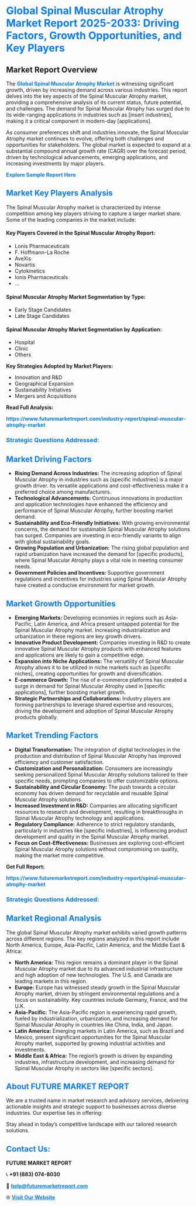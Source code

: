 <h1 style="color: #007BFF;">Global Spinal Muscular Atrophy Market Report 2025-2033: Driving Factors, Growth Opportunities, and Key Players</h1>

<section id="overview">
<h2>Market Report Overview</h2>
<p>The <a href="https://www.futuremarketreport.com/industry-report/spinal-muscular-atrophy-market" style="color: #007BFF; text-decoration: none;"><strong>Global Spinal Muscular Atrophy Market</strong></a> is witnessing significant growth, driven by increasing demand across various industries. This report delves into the key aspects of the Spinal Muscular Atrophy market, providing a comprehensive analysis of its current status, future potential, and challenges. The demand for Spinal Muscular Atrophy has surged due to its wide-ranging applications in industries such as [insert industries], making it a critical component in modern-day [applications].</p>
<p>As consumer preferences shift and industries innovate, the Spinal Muscular Atrophy market continues to evolve, offering both challenges and opportunities for stakeholders. The global market is expected to expand at a substantial compound annual growth rate (CAGR) over the forecast period, driven by technological advancements, emerging applications, and increasing investments by major players.</p>
</section>

<section id="overview">
<p><a href="https://www.futuremarketreport.com/request-sample/reportId=102541" style="color: #007BFF; text-decoration: none;"><strong>Explore Sample Report Here</strong></a></p>
</section>

<section id="key-players">
<h2 style="color: #007BFF;">Market Key Players Analysis</h2>
<p>The Spinal Muscular Atrophy market is characterized by intense competition among key players striving to capture a larger market share. Some of the leading companies in the market include:</p>
<h4>Key Players Covered in the Spinal Muscular Atrophy Report:</h4>
<ul><li>Lonis Pharmaceuticals</li><li>F. Hoffmann-La Roche</li><li>AveXis</li><li>Novartis</li><li>Cytokinetics</li><li>Ionis Pharmaceuticals</li><li>...</li></ul>
<h4>Spinal Muscular Atrophy Market Segmentation by Type:</h4>
<ul><li>Early Stage Candidates</li><li>Late Stage Candidates</li></ul>

<h4>Spinal Muscular Atrophy Market Segmentation by Application:</h4>
<ul><li>Hospital</li><li>Clinic</li><li>Others</li></ul>
<p><strong>Key Strategies Adopted by Market Players:</strong></p>
<ul>
<li>Innovation and R&D</li>
<li>Geographical Expansion</li>
<li>Sustainability Initiatives</li>
<li>Mergers and Acquisitions</li>
</ul>
</section>

<section>
<p><strong>Read Full Analysis: </strong></p><a href="https://www.futuremarketreport.com/industry-report/spinal-muscular-atrophy-market" style="color: #007BFF; text-decoration: none;"><strong>https://www.futuremarketreport.com/industry-report/spinal-muscular-atrophy-market</strong></a>
<h3 style="color: #007BFF;">Strategic Questions Addressed:</h3>
</section>

<section id="driving-factors">
<h2 style="color: #007BFF;">Market Driving Factors</h2>
<ul>
<li><strong>Rising Demand Across Industries:</strong> The increasing adoption of Spinal Muscular Atrophy in industries such as [specific industries] is a major growth driver. Its versatile applications and cost-effectiveness make it a preferred choice among manufacturers.</li>
<li><strong>Technological Advancements:</strong> Continuous innovations in production and application technologies have enhanced the efficiency and performance of Spinal Muscular Atrophy, further boosting market demand.</li>
<li><strong>Sustainability and Eco-Friendly Initiatives:</strong> With growing environmental concerns, the demand for sustainable Spinal Muscular Atrophy solutions has surged. Companies are investing in eco-friendly variants to align with global sustainability goals.</li>
<li><strong>Growing Population and Urbanization:</strong> The rising global population and rapid urbanization have increased the demand for [specific products], where Spinal Muscular Atrophy plays a vital role in meeting consumer needs.</li>
<li><strong>Government Policies and Incentives:</strong> Supportive government regulations and incentives for industries using Spinal Muscular Atrophy have created a conducive environment for market growth.</li>
</ul>
</section>

<section id="growth-opportunities">
<h2 style="color: #007BFF;">Market Growth Opportunities</h2>
<ul>
<li><strong>Emerging Markets:</strong> Developing economies in regions such as Asia-Pacific, Latin America, and Africa present untapped potential for the Spinal Muscular Atrophy market. Increasing industrialization and urbanization in these regions are key growth drivers.</li>
<li><strong>Innovative Product Development:</strong> Companies investing in R&D to create innovative Spinal Muscular Atrophy products with enhanced features and applications are likely to gain a competitive edge.</li>
<li><strong>Expansion into Niche Applications:</strong> The versatility of Spinal Muscular Atrophy allows it to be utilized in niche markets such as [specific niches], creating opportunities for growth and diversification.</li>
<li><strong>E-commerce Growth:</strong> The rise of e-commerce platforms has created a surge in demand for Spinal Muscular Atrophy used in [specific applications], further boosting market growth.</li>
<li><strong>Strategic Partnerships and Collaborations:</strong> Industry players are forming partnerships to leverage shared expertise and resources, driving the development and adoption of Spinal Muscular Atrophy products globally.</li>
</ul>
</section>

<section id="trending-factors">
<h2 style="color: #007BFF;">Market Trending Factors</h2>
<ul>
<li><strong>Digital Transformation:</strong> The integration of digital technologies in the production and distribution of Spinal Muscular Atrophy has improved efficiency and customer satisfaction.</li>
<li><strong>Customization and Personalization:</strong> Consumers are increasingly seeking personalized Spinal Muscular Atrophy solutions tailored to their specific needs, prompting companies to offer customizable options.</li>
<li><strong>Sustainability and Circular Economy:</strong> The push towards a circular economy has driven demand for recyclable and reusable Spinal Muscular Atrophy solutions.</li>
<li><strong>Increased Investment in R&D:</strong> Companies are allocating significant resources to research and development, resulting in breakthroughs in Spinal Muscular Atrophy technology and applications.</li>
<li><strong>Regulatory Compliance:</strong> Adherence to strict regulatory standards, particularly in industries like [specific industries], is influencing product development and quality in the Spinal Muscular Atrophy market.</li>
<li><strong>Focus on Cost-Effectiveness:</strong> Businesses are exploring cost-efficient Spinal Muscular Atrophy solutions without compromising on quality, making the market more competitive.</li>
</ul>
</section>

<section>
<p><strong>Get Full Report: </strong></p><a href="https://www.futuremarketreport.com/industry-report/spinal-muscular-atrophy-market" style="color: #007BFF; text-decoration: none;"><strong>https://www.futuremarketreport.com/industry-report/spinal-muscular-atrophy-market</strong></a>
<h3 style="color: #007BFF;">Strategic Questions Addressed:</h3>
</section>


<section id="regional-analysis">
<h2 style="color: #007BFF;">Market Regional Analysis</h2>
<p>The global Spinal Muscular Atrophy market exhibits varied growth patterns across different regions. The key regions analyzed in this report include North America, Europe, Asia-Pacific, Latin America, and the Middle East & Africa:</p>
<ul>
<li><strong>North America:</strong> This region remains a dominant player in the Spinal Muscular Atrophy market due to its advanced industrial infrastructure and high adoption of new technologies. The U.S. and Canada are leading markets in this region.</li>
<li><strong>Europe:</strong> Europe has witnessed steady growth in the Spinal Muscular Atrophy market, driven by stringent environmental regulations and a focus on sustainability. Key countries include Germany, France, and the U.K.</li>
<li><strong>Asia-Pacific:</strong> The Asia-Pacific region is experiencing rapid growth, fueled by industrialization, urbanization, and increasing demand for Spinal Muscular Atrophy in countries like China, India, and Japan.</li>
<li><strong>Latin America:</strong> Emerging markets in Latin America, such as Brazil and Mexico, present significant opportunities for the Spinal Muscular Atrophy market, supported by growing industrial activities and investments.</li>
<li><strong>Middle East & Africa:</strong> The region’s growth is driven by expanding industries, infrastructure development, and increasing demand for Spinal Muscular Atrophy in sectors like [specific sectors].</li>
</ul>
</section>

<footer>
<h2 style="color: #007BFF;">About FUTURE MARKET REPORT</h2>
<p>We are a trusted name in market research and advisory services, delivering actionable insights and strategic support to businesses across diverse industries. Our expertise lies in offering:</p>

<p>Stay ahead in today’s competitive landscape with our tailored research solutions.</p>

<h2 style="color: #007BFF;">Contact Us:</h2>
<p><strong>FUTURE MARKET REPORT</strong></p>
<p>📞 <strong>+91 (883) 074-8030</strong></p>
<p>📧 <strong><a href="mailto:help@futuremarketreport.com" style="color: #007BFF;">help@futuremarketreport.com</a></strong></p>
<p>🌐 <strong><a href="https://www.futuremarketreport.com/" style="color: #007BFF;">Visit Our Website</a></strong></p>
</footer>
